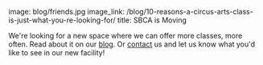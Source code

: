 image: blog/friends.jpg
image_link: /blog/10-reasons-a-circus-arts-class-is-just-what-you-re-looking-for/
title: SBCA is Moving

We're looking for a new space where we can offer more classes, more often. Read about it on our [blog](/blog/). Or [contact](/contact/) us and let us know what you'd like to see in our new facility!